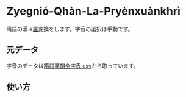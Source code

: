 # Zyegnió-Qhàn-La-Pryènxuànkhrì
隋語の漢→[羅](https://github.com/Magnezone462/Zyegnio/blob/master/隋語拼音方案.pdf)変換をします。字音の選択は手動です。

## 元データ
字音のデータは[隋語廣韻全字表.csv](https://github.com/Magnezone462/Zyegnio/blob/master/隋語廣韻全字表.csv)から取っています。

## 使い方

<!--- [熟語変換器](https://sozysozbot.github.io/Zyukugo-xenkwan-ki/index.html)にアクセス、熟語を入れて「Xenkwan」を押そう -->

